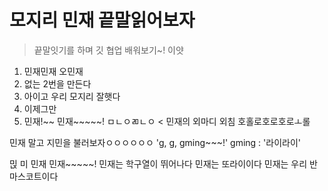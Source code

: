 # 모지리 민재 끝말읽어보자

> 끝말잇기를 하며 깃 협업 배워보기~! 이얏

1. 민재민재 오민재
2. 없는 2번을 만든다
3. 아이고 우리 모지리 잘햇다
4. 이제그만
5. 민재!~~ 민재~~~~~!
ㅁㄴㅇㄻㄴㅇ < 민재의 외마디 외침
호홀로호로호로ㅗ롤

민재 말고 지민을 불러보자ㅇㅇㅇㅇㅇㅇ
'g, g, gming~~~!'
gming : '라이라이'

믽
미
민재
민재~~~~~!
민재는 학구열이 뛰어나다
민재는 또라이이다
민재는 우리 반 마스코트이다